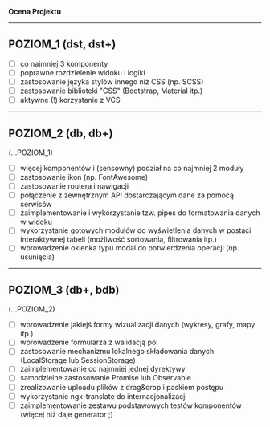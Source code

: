 **Ocena Projektu**

-------------------------------------------------------------------------------
 POZIOM_1 (dst, dst+)
-------------------------------------------------------------------------------
- [ ] co najmniej 3 komponenty
- [ ] poprawne rozdzielenie widoku i logiki
- [ ] zastosowanie języka stylów innego niż CSS (np. SCSS)
- [ ] zastosowanie biblioteki "CSS" (Bootstrap, Material itp.)
- [ ] aktywne (!) korzystanie z VCS

-------------------------------------------------------------------------------
 POZIOM_2 (db, db+)
-------------------------------------------------------------------------------
(...POZIOM_1)
- [ ] więcej komponentów i (sensowny) podział na co najmniej 2 moduły
- [ ] zastosowanie ikon (np. FontAwesome)
- [ ] zastosowanie routera i nawigacji
- [ ] połączenie z zewnętrznym API dostarczającym dane za pomocą serwisów
- [ ] zaimplementowanie i wykorzystanie tzw. pipes do formatowania danych w widoku
- [ ] wykorzystanie gotowych modułów do wyświetlenia danych w postaci interaktywnej
  tabeli (możliwość sortowania, filtrowania itp.) 
- [ ] wprowadzenie okienka typu modal do potwierdzenia operacji (np. usunięcia)

-------------------------------------------------------------------------------
 POZIOM_3 (db+, bdb)
-------------------------------------------------------------------------------
(...POZIOM_2)
- [ ] wprowadzenie jakiejś formy wizualizacji danych (wykresy, grafy, mapy itp.)
- [ ] wprowadzenie formularza z walidacją pól
- [ ] zastosowanie mechanizmu lokalnego składowania danych (LocalStorage lub 
  SessionStorage)
- [ ] zaimplementowanie co najmniej jednej dyrektywy
- [ ] samodzielne zastosowanie Promise lub Observable
- [ ] zrealizowanie uploadu plików z drag&drop i paskiem postępu
- [ ] wykorzystanie ngx-translate do internacjonalizacji
- [ ] zaimplementowanie zestawu podstawowych testów komponentów (więcej niż daje 
   generator ;)